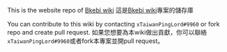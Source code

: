 This is the website repo of [Bkebi wiki](https://xtaiwanpinglord.github.io/Bkebi-Wiki/#/)
這是[Bkebi wiki](https://xtaiwanpinglord.github.io/Bkebi-Wiki/#/)專案的儲存庫

You can contribute to this wiki by contacting `xTaiwanPingLord#9960` or fork repo and create pull request.
如果您想要為本wiki做出貢獻，你可以聯絡`xTaiwanPingLord#9960`或者fork本專案並開pull request。
